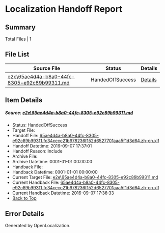 # <a name='report-top'></a> Localization Handoff Report

## Summary
 Total Files | 1

## File List
 Source File | Status | Details 
 ----------- | ------ | ------- 
 [e2e\65ae4d4a-b8a0-44fc-8305-e92c89b99311.md](https://github.com/OpenLocalizationTestOrg/ol-test0/blob/45d9eddfee955efc8e4e848d01ae369c257b81fa/e2e/65ae4d4a-b8a0-44fc-8305-e92c89b99311.md) | HandedOffSuccess | [Details](#f0589831065dac28dfad96f6da9bee8bae5aab3c1)

## Item Details
##### <a name='f0589831065dac28dfad96f6da9bee8bae5aab3c1'></a> Source: [e2e\65ae4d4a-b8a0-44fc-8305-e92c89b99311.md](https://github.com/OpenLocalizationTestOrg/ol-test0/blob/45d9eddfee955efc8e4e848d01ae369c257b81fa/e2e/65ae4d4a-b8a0-44fc-8305-e92c89b99311.md)
* Status: HandedOffSuccess
* Target File: 
* Handoff File: [65ae4d4a-b8a0-44fc-8305-e92c89b99311.fc34cecc21b978236f152d6527701aaa5f1d3d64.zh-cn.xlf](https://github.com/OpenLocalizationTestOrg/ol-test0-handoff/blob/ae71273295c23842fcbe8d1fb5467e95829fea29/ol-handoff/OpenLocalizationTestOrg/ol-test0-zhcn/ci/ht/65ae4d4a-b8a0-44fc-8305-e92c89b99311.fc34cecc21b978236f152d6527701aaa5f1d3d64.zh-cn.xlf)
* Handoff Datetime: 2016-09-07 17:37:01
* Handoff Reason: Include
* Archive File: 
* Archive Datetime: 0001-01-01 00:00:00
* Handback File: 
* Handback Datetime: 0001-01-01 00:00:00
* Current Target File: [e2e\65ae4d4a-b8a0-44fc-8305-e92c89b99311.md](https://github.com/OpenLocalizationTestOrg/ol-test0-zhcn/blob/916241d83ed54ad09f6f80280fdc787d6c462e85/e2e/65ae4d4a-b8a0-44fc-8305-e92c89b99311.md)
* Current Handback File: [65ae4d4a-b8a0-44fc-8305-e92c89b99311.fc34cecc21b978236f152d6527701aaa5f1d3d64.zh-cn.xlf](https://github.com/OpenLocalizationTestOrg/ol-test0-handback/blob/e4b1974534ea482fd779b4c47dedcb11028729c9/ol-handback/OpenLocalizationTestOrg/ol-test0-zhcn/ci/ht/65ae4d4a-b8a0-44fc-8305-e92c89b99311.fc34cecc21b978236f152d6527701aaa5f1d3d64.zh-cn.xlf)
* Current Handback Datetime: 2016-09-07 17:36:33
* [Back to Top](#report-top)


## Error Details

Generated by OpenLocalization.

